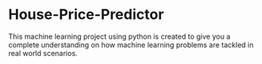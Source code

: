 # House-Price-Predictor
This machine learning project using python is created to give you a complete understanding on how machine learning problems are tackled in real world scenarios.
